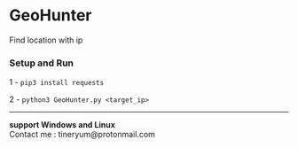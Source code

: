 # GeoHunter
Find location with ip

<h3>Setup and Run</h3>

1 - <code>pip3 install requests</code>

2 - <code>python3 GeoHunter.py <target_ip></code>
<hr>
<b>support Windows and Linux</b>
<br>
Contact me : tineryum@protonmail.com
